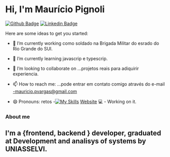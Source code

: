 # Hi, I'm  Maurício Pignoli
[![Github Badge](https://img.shields.io/badge/-Github-000?style=flat-square&logo=Github&logoColor=white&link=https://github.com/maumaucb18)](https://github.com/maumaucb18)
[![Linkedin Badge](https://img.shields.io/badge/-LinkedIn-blue?style=flat-square&logo=Linkedin&logoColor=white&link=https://https://www.linkedin.com/in/mauricio-pignoli/)](https://www.linkedin.com/in/mauricio-pignoli/)

Here are some ideas to get you started:

- 🔭 I’m currently working  como soldado  na Brigada Militar do esrado do Rio Grande  do SUl.
- 🌱 I’m currently learning  javascrip e typescrip.
- 👯 I’m looking to collaborate on ...projetos reais para adiquirir experiencia.


- 📫 How to reach me: ...pode entrar em contato comigo através do e-mail -mauricio.pvargas@gmail.com
- 😄 Pronouns:  retos
-[![My Skills](https://skillicons.dev/icons?i=js,ts,html,css,php,mysql,react,nodejs,github)](https://skillicons.dev)
[Website](https://mpdevsolutions.com.br) 💻 - Working on it.
### About me
I'm a {frontend, backend } developer, graduated at Development and analisys of systems by UNIASSELVI.
-

